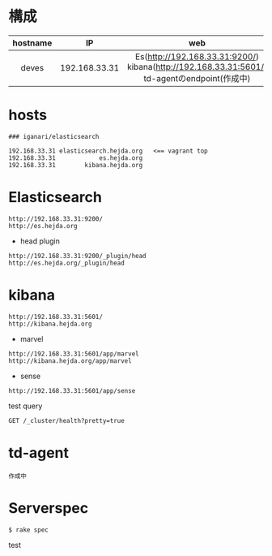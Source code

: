 # 構成

hostname | IP | web
:-:|:-:|:-:
deves | 192.168.33.31 | Es(http://192.168.33.31:9200/)<br>kibana(http://192.168.33.31:5601/)<br>td-agentのendpoint(作成中) 


# hosts

```
### iganari/elasticsearch

192.168.33.31 elasticsearch.hejda.org   <== vagrant top
192.168.33.31            es.hejda.org
192.168.33.31        kibana.hejda.org
```

# Elasticsearch

```
http://192.168.33.31:9200/
http://es.hejda.org
```

+ head plugin

```
http://192.168.33.31:9200/_plugin/head
http://es.hejda.org/_plugin/head
```


# kibana

```
http://192.168.33.31:5601/
http://kibana.hejda.org
```

+ marvel

```
http://192.168.33.31:5601/app/marvel
http://kibana.hejda.org/app/marvel
```

+ sense

```
http://192.168.33.31:5601/app/sense
```

test query

`GET /_cluster/health?pretty=true`



# td-agent

```
作成中
```

# Serverspec

```
$ rake spec
```






test
